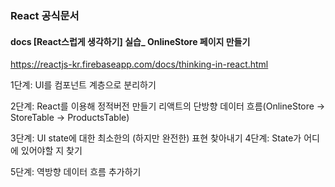### React 공식문서 
#### docs [React스럽게 생각하기] 실습_ OnlineStore 페이지 만들기
https://reactjs-kr.firebaseapp.com/docs/thinking-in-react.html

1단계: UI를 컴포넌트 계층으로 분리하기

2단계: React를 이용해 정적버전 만들기
리액트의 단방향 데이터 흐름(OnlineStore -> StoreTable -> ProductsTable)

3단계: UI state에 대한 최소한의 (하지만 완전한) 표현 찾아내기
4단계: State가 어디에 있어야할 지 찾기

5단계: 역방향 데이터 흐름 추가하기

